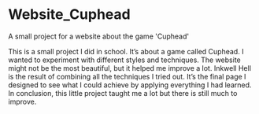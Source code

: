 # Website_Cuphead
A small project for a website about the game 'Cuphead'

This is a small project I did in school.
It’s about a game called Cuphead.
I wanted to experiment with different styles and techniques.
The website might not be the most beautiful, but it helped me improve a lot.
Inkwell Hell is the result of combining all the techniques I tried out.
It’s the final page I designed to see what I could achieve by applying everything I had learned.
In conclusion, this little project taught me a lot but there is still much to improve.

